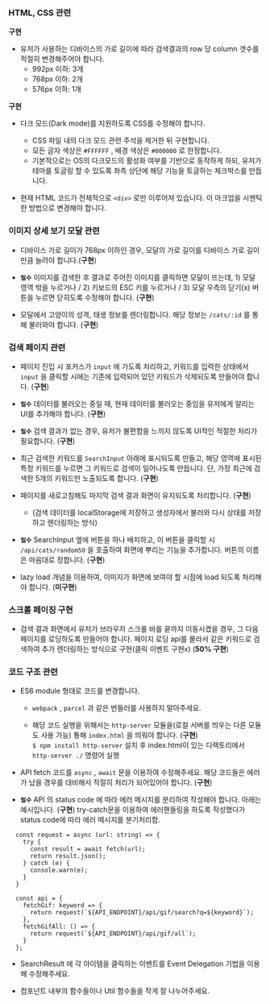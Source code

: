 ### HTML, CSS 관련

**구현**

* 유저가 사용하는 디바이스의 가로 길이에 따라 검색결과의 row 당 column 갯수를 적절히 변경해주어야 합니다. 
    * 992px 이하: 3개
    * 768px 이하: 2개 
    * 576px 이하: 1개

**구현**

* 다크 모드(Dark mode)를 지원하도록 CSS를 수정해야 합니다.
    * CSS 파일 내의 다크 모드 관련 주석을 제거한 뒤 구현합니다.
    * 모든 글자 색상은 `#FFFFFF` , 배경 색상은 `#000000` 로 한정합니다.
    * 기본적으로는 OS의 다크모드의 활성화 여부를 기반으로 동작하게 하되, 유저가 테마를 토글링 할 수 있도록 좌측 상단에 해당 기능을 토글하는 체크박스를 만듭니다.


* 현재 HTML 코드가 전체적으로 `<div>` 로만 이루어져 있습니다. 이 마크업을 시맨틱한 방법으로 변경해야 합니다.


### 이미지 상세 보기 모달 관련

* 디바이스 가로 길이가 768px 이하인 경우, 모달의 가로 길이를 디바이스 가로 길이만큼 늘려야 합니다.(**구현**)

* **`필수`** 이미지를 검색한 후 결과로 주어진 이미지를 클릭하면 모달이 뜨는데, 1) 모달 영역 밖을 누르거나 / 2) 키보드의 ESC 키를 누르거나 / 3) 모달 우측의 닫기(x) 버튼을 누르면 닫히도록 수정해야 합니다. (**구현**)

* 모달에서 고양이의 성격, 태생 정보를 렌더링합니다. 해당 정보는 `/cats/:id` 를 통해 불러와야 합니다. (**구현**)

### 검색 페이지 관련

* 페이지 진입 시 포커스가 `input` 에 가도록 처리하고, 키워드를 입력한 상태에서 `input` 을 클릭할 시에는 기존에 입력되어 있던 키워드가 삭제되도록 만들어야 합니다. (**구현**)

* **`필수`** 데이터를 불러오는 중일 때, 현재 데이터를 불러오는 중임을 유저에게 알리는 UI를 추가해야 합니다. (**구현**)

* **`필수`** 검색 결과가 없는 경우, 유저가 불편함을 느끼지 않도록 UI적인 적절한 처리가 필요합니다. (**구현**)

* 최근 검색한 키워드를 `SearchInput` 아래에 표시되도록 만들고, 해당 영역에 표시된 특정 키워드를 누르면 그 키워드로 검색이 일어나도록 만듭니다. 단, 가장 최근에 검색한 5개의 키워드만 노출되도록 합니다. (**구현**)

* 페이지를 새로고침해도 마지막 검색 결과 화면이 유지되도록 처리합니다. (**구현**)
    * (검색 데이터를 localStorage에 저장하고 생성자에서 불러와 다시 상태를 저장하고 렌더링하는 방식)

* **`필수`** SearchInput 옆에 버튼을 하나 배치하고, 이 버튼을 클릭할 시 `/api/cats/random50` 을 호출하여 화면에 뿌리는 기능을 추가합니다. 버튼의 이름은 마음대로 정합니다. (**구현**)

* lazy load 개념을 이용하여, 이미지가 화면에 보여야 할 시점에 load 되도록 처리해야 합니다. (**미구현**)

### 스크롤 페이징 구현
* 검색 결과 화면에서 유저가 브라우저 스크롤 바를 끝까지 이동시켰을 경우, 그 다음 페이지를 로딩하도록 만들어야 합니다. 
    페이지 로딩 api를 몰라서 같은 키워드로 검색하여 추가 렌더링하는 방식으로 구현(클릭 이벤트 구현x) (**50% 구현**)

### 코드 구조 관련

* ES6 module 형태로 코드를 변경합니다.

    * `webpack` , `parcel` 과 같은 번들러를 사용하지 말아주세요.

    * 해당 코드 실행을 위해서는 `http-server` 모듈을(로컬 서버를 띄우는 다른 모듈도 사용 가능) 통해 `index.html` 을 띄워야 합니다. (**구현**)   
        `$ npm install http-server` 설치 후 index.html이 있는 디렉토리에서 `http-server ./` 명령어 실행

* API fetch 코드를 `async` , `await` 문을 이용하여 수정해주세요. 해당 코드들은 에러가 났을 경우를 대비해서 적절히 처리가 되어있어야 합니다. (**구현**)

* **`필수`** API 의 status code 에 따라 에러 메시지를 분리하여 작성해야 합니다. 아래는 예시입니다. (**구현**)
    try-catch문을 이용하여 에러핸들링을 하도록 작성했다가 status code에 따라 에러 메시지를 분기처리함.


```
  const request = async (url: string) => {
    try {
      const result = await fetch(url);
      return result.json();
    } catch (e) {
      console.warn(e);
    }
  }

  const api = {
    fetchGif: keyword => {
      return request(`${API_ENDPOINT}/api/gif/search?q=${keyword}`);
    },
    fetchGifAll: () => {
      return request(`${API_ENDPOINT}/api/gif/all`);
    }
  };
```

* SearchResult 에 각 아이템을 클릭하는 이벤트를 Event Delegation 기법을 이용해 수정해주세요.

* 컴포넌트 내부의 함수들이나 Util 함수들을 작게 잘 나누어주세요.
